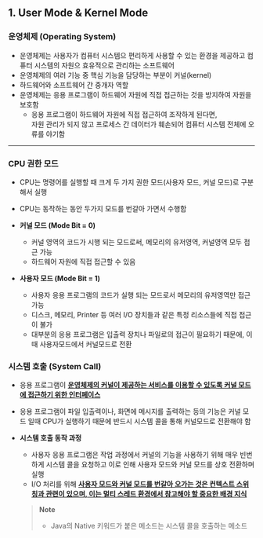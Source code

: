 ## 1. User Mode & Kernel Mode

### 운영체제 (Operating System)

- 운영체제는 사용자가 컴퓨터 시스템으 편리하게 사용할 수 있는 환경을 제공하고 컴퓨터 시스템의 자원으 효유적으로 관리하는 소프트웨어
- 운영체제의 여러 기능 중 핵심 기능을 담당하는 부분이 커널(kernel)
- 하드웨어와 소프트웨어 간 중개자 역할
- 운영체제는 응용 프로그램이 하드웨어 자원에 직접 접근하는 것을 방지하여 자원을 보호함
    - 응용 프로그램이 하드웨어 자원에 직접 접근하여 조작하게 된다면, <br>
      자원 관리가 되지 않고 프로세스 간 데이터가 훼손되어 컴퓨터 시스템 전체에 오류를 야기함

---

### CPU 권한 모드

- CPU는 명령어를 실행할 때 크게 두 가지 권한 모드(사용자 모드, 커널 모드)로 구분해서 실행
- CPU는 동작하는 동안 두가지 모드를 번갈아 가면서 수행함


- <b>커널 모드 (Mode Bit = 0)</b>
    - 커널 영역의 코드가 시행 되는 모드로써, 메모리의 유저영역, 커널영역 모두 접근 가능
    - 하드웨어 자원에 직접 접근할 수 있음


- <b>사용자 모드 (Mode Bit = 1)</b>
    - 사용자 응용 프로그램의 코드가 실행 되는 모드로서 메모리의 유저영역만 접근 가능
    - 디스크, 메모리, Printer 등 여러 I/O 장치들과 같은 특정 리소스들에 직접 접근이 불가
    - 대부분의 응용 프로그램은 입출력 장치나 파일로의 접근이 필요하기 때문에, 이 때 사용자모드에서 커널모드로 전환

### 시스템 호출 (System Call)

- 응용 프로그램이 <b><u>운영체제의 커널이 제공하는 서비스를 이용할 수 있도록 커널 모드에 접근하기 위한 인터페이스</u></b>
- 응용 프로그램이 파일 입출력이나, 화면에 메시지를 출력하는 등의 기능은 커널 모드 일때 CPU가 실행하기 때문에 반드시 시스템 콜을 통해 커널모드로 전환해야 함


- <b>시스템 호출 동작 과정</b>
    - 사용자 응용 프로그램은 작업 과정에서 커널의 기능을 사용하기 위해 매우 빈번하게 시스템 콜을 요청하고 이로 인해 사용자 모드와 커널 모드를 상호 전환하며 실행
    - I/O 처리를 위해 <b><u>사용자 모드와 커널 모드를 번갈아 오가는 것은 컨텍스트 스위칭과 관련이 있으며, 이는 멀티 스레드 환경에서 참고해야 할 중요한 배경 지식</u></b>

  > **Note**
  > - Java의 Native 키워드가 붙은 메소드는 시스템 콜을 호출하는 메소드